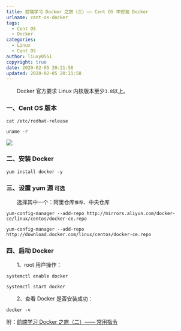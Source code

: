 ```yaml
---
title: 前端学习 Docker 之旅（三）—— Cent OS 中安装 Docker
urlname: cent-os-docker
tags:
  - Cent OS
  - Docker
categories:
  - Linux
  - Cent OS
author: liuxy0551
copyright: true
date: 2020-02-05 20:21:58
updated: 2020-02-05 20:21:58
---
```



&emsp;&emsp;Docker 官方要求 Linux 内核版本至少`3.8`以上。

<!--more-->


### 一、Cent OS 版本

``` shell
cat /etc/redhat-release
```

``` shell
uname -r
```

![](https://images-hosting.liuxianyu.cn/posts/cent-os-docker/1.png)


### 二、安装 Docker

``` shell
yum install docker -y
```


### 三、设置 yum 源 `可选`

&emsp;&emsp;选择其中一个：阿里仓库`推荐`、中央仓库

``` shell 阿里仓库
yum-config-manager --add-repo http://mirrors.aliyun.com/docker-ce/linux/centos/docker-ce.repo
```
``` shell 中央仓库
yum-config-manager --add-repo http://download.docker.com/linux/centos/docker-ce.repo
```


### 四、启动 Docker

&emsp;&emsp;1、root 用户操作：

``` shell 开机自启动 Docker
systemctl enable docker
```

``` shell 启动 Docker
systemctl start docker
```

&emsp;&emsp;2、查看 Docker 是否安装成功：

``` shell
docker -v
```


附：<a href="https://liuxianyu.cn/article/docker-b.html" target="_black">前端学习 Docker 之旅（二）—— 常用指令</a>

